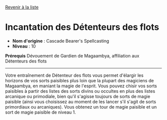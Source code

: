 [Revenir à la liste](list.md)

# Incantation des Détenteurs des flots

 * **Nom d'origine** : Cascade Bearer's Spellcasting
 * **Niveau** : 10


<p><span id="ctl00_MainContent_DetailedOutput"><strong>Prérequis</strong> Dévouement de Gardien de Magaambya, affiliation aux Détenteurs des flots<br></span></p>
<hr>
<p>Votre entraînement de Détenteur des flots vous permet d'élargir les horizons de vos sorts paisibles plus loin que la plupart des magiciens de Magaambya, en maniant la magie de l'esprit. Vous pouvez chisir vos sorts paisibles à partir des listes des sorts divins ou occultes en plus des listes arcanique ou primodiale, bien qu'il s'agisse toujours de sorts de magie paisible (ainsi vous choisissez au moment de les lancer s'il s'agit de sorts primordiaux ou arcaniques). Vous obtenez un tour de magie paisible et un sort de magie paisible de niveau 1.&nbsp;</p>